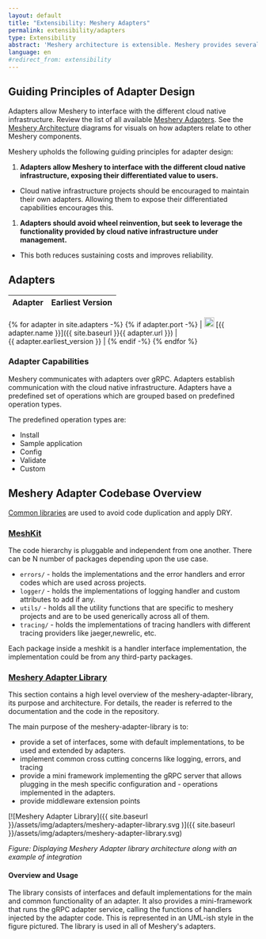 ```yaml
---
layout: default
title: "Extensibility: Meshery Adapters"
permalink: extensibility/adapters
type: Extensibility
abstract: 'Meshery architecture is extensible. Meshery provides several extension points for working with different cloud native infrastructure via <a href="/extensibility/adapters">adapters</a>, <a href="/extensibility/load-generators">load generators</a> and <a href="/extensibility/providers">providers</a>.'
language: en
#redirect_from: extensibility
---
```


## Guiding Principles of Adapter Design

Adapters allow Meshery to interface with the different cloud native infrastructure. Review the list of all available [Meshery Adapters](../concepts/architecture/adapters). See the [Meshery Architecture](../concepts/architecture/architecture.md) diagrams for visuals on how adapters relate to other Meshery components.

Meshery upholds the following guiding principles for adapter design:

1. **Adapters allow Meshery to interface with the different cloud native infrastructure, exposing their differentiated value to users.**

- Cloud native infrastructure projects should be encouraged to maintain their own adapters. Allowing them to expose their differentiated capabilities encourages this.

1. **Adapters should avoid wheel reinvention, but seek to leverage the functionality provided by cloud native infrastructure under management.**

- This both reduces sustaining costs and improves reliability.

## Adapters

| Adapter | Earliest Version |
| :-----: | :--------------: |

{% for adapter in site.adapters -%}
{% if adapter.port -%}
| <img src="{{ adapter.image }}" style="width:20px" /> [{{ adapter.name }}]({{ site.baseurl }}{{ adapter.url }}) |&nbsp; &nbsp; &nbsp; &nbsp; &nbsp; &nbsp; &nbsp; &nbsp; &nbsp; &nbsp; &nbsp; &nbsp; &nbsp; &nbsp; &nbsp;&nbsp; &nbsp; &nbsp; &nbsp; &nbsp; &nbsp; {{ adapter.earliest_version }} |
{% endif -%}
{% endfor %}

### Adapter Capabilities

Meshery communicates with adapters over gRPC. Adapters establish communication with the cloud native infrastructure. Adapters have a predefined set of operations which are grouped based on predefined operation types.

The predefined operation types are:

- Install
- Sample application
- Config
- Validate
- Custom

## Meshery Adapter Codebase Overview

[Common libraries](https://docs.google.com/presentation/d/1uQU7e_evJ8IMIzlLoBi3jQSRvpKsl_-K1COVGjJVs30/edit#) are used to avoid code duplication and apply DRY.

### [MeshKit](https://github.com/meshery/meshkit)

The code hierarchy is pluggable and independent from one another. There can be N number of packages depending upon the use case.

- `errors/` - holds the implementations and the error handlers and error codes which are used across projects.
- `logger/` - holds the implementations of logging handler and custom attributes to add if any.
- `utils/` - holds all the utility functions that are specific to meshery projects and are to be used generically across all of them.
- `tracing/` - holds the implementations of tracing handlers with different tracing providers like jaeger,newrelic, etc.

Each package inside a meshkit is a handler interface implementation, the implementation could be from any third-party packages.

### [Meshery Adapter Library](https://github.com/meshery/meshery-adapter-library)

This section contains a high level overview of the meshery-adapter-library, its purpose and architecture. For details, the reader is referred to the documentation and the code in the repository.

The main purpose of the meshery-adapter-library is to:

- provide a set of interfaces, some with default implementations, to be used and extended by adapters.
- implement common cross cutting concerns like logging, errors, and tracing
- provide a mini framework implementing the gRPC server that allows plugging in the mesh specific configuration and - operations implemented in the adapters.
- provide middleware extension points

[![Meshery Adapter Library]({{ site.baseurl }}/assets/img/adapters/meshery-adapter-library.svg
)]({{ site.baseurl }}/assets/img/adapters/meshery-adapter-library.svg)

_Figure: Displaying Meshery Adapter library architecture along with an example of integration_

#### Overview and Usage

The library consists of interfaces and default implementations for the main and common functionality of an adapter. It also provides a mini-framework that runs the gRPC adapter service, calling the functions of handlers injected by the adapter code. This is represented in an UML-ish style in the figure pictured. The library is used in all of Meshery's adapters.
